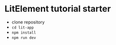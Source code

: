 # LitElement tutorial starter
- clone repository
- ```cd lit-app```
- ```npm install```
- ```npm run dev```
